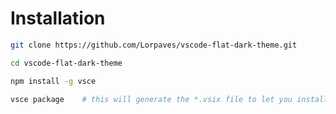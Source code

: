 # Installation

```bash
git clone https://github.com/Lorpaves/vscode-flat-dark-theme.git
```

```bash
cd vscode-flat-dark-theme

npm install -g vsce

vsce package    # this will generate the *.vsix file to let you install the theme from the extension
```
